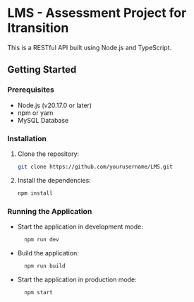 # LMS - Assessment Project for Itransition

This is a RESTful API built using Node.js and TypeScript.

## Getting Started

### Prerequisites

- Node.js (v20.17.0 or later)
- npm or yarn
- MySQL Database

### Installation

1. Clone the repository:

   ```bash
   git clone https://github.com/yourusername/LMS.git

2. Install the dependencies:

   ```bash
   npm install

### Running the Application
- Start the application in development mode:
   ```bash
     npm run dev
- Build the application:
   ```bash
     npm run build
- Start the application in production mode:
   ```bash
     npm start
